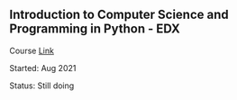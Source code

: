 ## Introduction to Computer Science and Programming in Python - EDX

Course [Link](https://www.edx.org/course/introduction-to-computer-science-and-programming-7)

Started: Aug 2021

Status: Still doing
